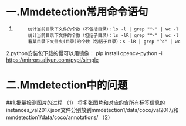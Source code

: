 # 一.Mmdetection常用命令语句
1.          统计当前目录下文件的个数（不包括目录）：ls -l | grep "^-" | wc -l
            统计当前目录下文件的个数（包括子目录）：ls -lR| grep "^-" | wc -l
            看某目录下文件夹(目录)的个数（包括子目录）：s -lR | grep "^d" | wc
2.python安装包下载的慢可以用镜像：
        pip install opencv-python -i https://mirrors.aliyun.com/pypi/simple
# 二.Mmdetection中的问题
##1.批量检测图片的过程 
（1） 将多张图片和对应的含所有标签信息的instances_val2017.json文件分别放到mmdetection1/data/coco/val2017/和mmdetection1/data/coco/annotations/
（2）
